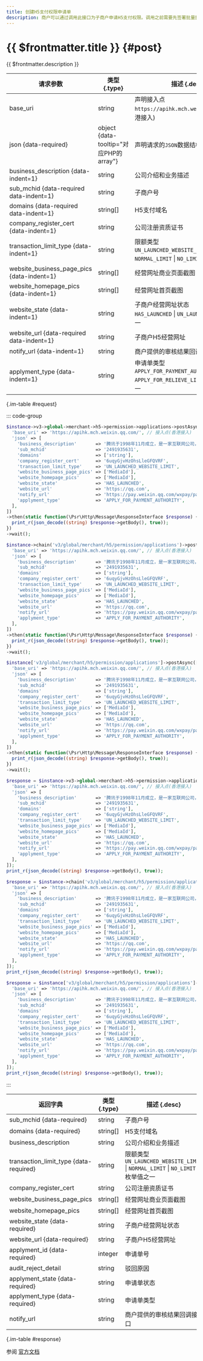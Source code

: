 ```yaml
---
title: 创建H5支付权限申请单
description: 商户可以通过调用此接口为子商户申请H5支付权限。调用之前需要先签署批量提交协议。如果限额类型（transaction_limit_type）选择不限额度（NO_LIMIT），则在此申请单创建完成后，系统会未子商户自动创建解除限额申请单。发起解除限额申请时，需要确保商户已经获得了普通限额的支付权限。
---
```


# {{ $frontmatter.title }} {#post}

{{ $frontmatter.description }}

| 请求参数 | 类型 {.type} | 描述 {.desc}
| --- | --- | ---
| base_uri | string | 声明接入点`https://apihk.mch.weixin.qq.com/`(香港接入)
| json {data-required} | object {data-tooltip="对应PHP的array"} | 声明请求的`JSON`数据结构
| business_description {data-indent=1} | string | 公司介绍和业务描述
| sub_mchid {data-required data-indent=1} | string | 子商户号
| domains {data-required data-indent=1} | string[] | H5支付域名
| company_register_cert {data-indent=1} | string | 公司注册资质证书
| transaction_limit_type {data-indent=1} | string | 限额类型<br/>`UN_LAUNCHED_WEBSITE_LIMIT` \| `NORMAL_LIMIT` \| `NO_LIMIT` 枚举值之一
| website_business_page_pics {data-indent=1} | string[] | 经营网址商业页面截图
| website_homepage_pics {data-indent=1} | string[] | 经营网址首页截图
| website_state {data-indent=1} | string | 子商户经营网址状态<br/>`HAS_LAUNCHED` \| `UN_LAUNCHED` 枚举值之一
| website_url {data-required data-indent=1} | string | 子商户H5经营网址
| notify_url {data-indent=1} | string | 商户提供的审核结果回调接口
| applyment_type {data-indent=1} | string | 申请单类型<br/>`APPLY_FOR_PAYMENT_AUTHORITY` \| `APPLY_FOR_RELIEVE_LIMITED` 枚举值之一

{.im-table #request}

::: code-group

```php [异步纯链式]
$instance->v3->global->merchant->h5->permission->applications->postAsync([
  'base_uri' => 'https://apihk.mch.weixin.qq.com/', // 接入点(香港接入)
  'json' => [
    'business_description'       => '腾讯于1998年11月成立，是一家互联网公司，通过技术丰富互联网用户的生活，助力企业数字化升级。我们的使命是“用户为本 科技向善”',
    'sub_mchid'                  => '2491935631',
    'domains'                    => ['string'],
    'company_register_cert'      => '6uqyGjvHzOhsLleGFQVRF',
    'transaction_limit_type'     => 'UN_LAUNCHED_WEBSITE_LIMIT',
    'website_business_page_pics' => ['MediaId'],
    'website_homepage_pics'      => ['MediaId'],
    'website_state'              => 'HAS_LAUNCHED',
    'website_url'                => 'https://qq.com',
    'notify_url'                 => 'https://pay.weixin.qq.com/wxpay/pay.action',
    'applyment_type'             => 'APPLY_FOR_PAYMENT_AUTHORITY',
  ],
])
->then(static function(\Psr\Http\Message\ResponseInterface $response) {
  print_r(json_decode((string) $response->getBody(), true));
})
->wait();
```

```php [异步声明式]
$instance->chain('v3/global/merchant/h5/permission/applications')->postAsync([
  'base_uri' => 'https://apihk.mch.weixin.qq.com/', // 接入点(香港接入)
  'json' => [
    'business_description'       => '腾讯于1998年11月成立，是一家互联网公司，通过技术丰富互联网用户的生活，助力企业数字化升级。我们的使命是“用户为本 科技向善”',
    'sub_mchid'                  => '2491935631',
    'domains'                    => ['string'],
    'company_register_cert'      => '6uqyGjvHzOhsLleGFQVRF',
    'transaction_limit_type'     => 'UN_LAUNCHED_WEBSITE_LIMIT',
    'website_business_page_pics' => ['MediaId'],
    'website_homepage_pics'      => ['MediaId'],
    'website_state'              => 'HAS_LAUNCHED',
    'website_url'                => 'https://qq.com',
    'notify_url'                 => 'https://pay.weixin.qq.com/wxpay/pay.action',
    'applyment_type'             => 'APPLY_FOR_PAYMENT_AUTHORITY',
  ],
])
->then(static function(\Psr\Http\Message\ResponseInterface $response) {
  print_r(json_decode((string) $response->getBody(), true));
})
->wait();
```

```php [异步属性式]
$instance['v3/global/merchant/h5/permission/applications']->postAsync([
  'base_uri' => 'https://apihk.mch.weixin.qq.com/', // 接入点(香港接入)
  'json' => [
    'business_description'       => '腾讯于1998年11月成立，是一家互联网公司，通过技术丰富互联网用户的生活，助力企业数字化升级。我们的使命是“用户为本 科技向善”',
    'sub_mchid'                  => '2491935631',
    'domains'                    => ['string'],
    'company_register_cert'      => '6uqyGjvHzOhsLleGFQVRF',
    'transaction_limit_type'     => 'UN_LAUNCHED_WEBSITE_LIMIT',
    'website_business_page_pics' => ['MediaId'],
    'website_homepage_pics'      => ['MediaId'],
    'website_state'              => 'HAS_LAUNCHED',
    'website_url'                => 'https://qq.com',
    'notify_url'                 => 'https://pay.weixin.qq.com/wxpay/pay.action',
    'applyment_type'             => 'APPLY_FOR_PAYMENT_AUTHORITY',
  ],
])
->then(static function(\Psr\Http\Message\ResponseInterface $response) {
  print_r(json_decode((string) $response->getBody(), true));
})
->wait();
```

```php [同步纯链式]
$response = $instance->v3->global->merchant->h5->permission->applications->post([
  'base_uri' => 'https://apihk.mch.weixin.qq.com/', // 接入点(香港接入)
  'json' => [
    'business_description'       => '腾讯于1998年11月成立，是一家互联网公司，通过技术丰富互联网用户的生活，助力企业数字化升级。我们的使命是“用户为本 科技向善”',
    'sub_mchid'                  => '2491935631',
    'domains'                    => ['string'],
    'company_register_cert'      => '6uqyGjvHzOhsLleGFQVRF',
    'transaction_limit_type'     => 'UN_LAUNCHED_WEBSITE_LIMIT',
    'website_business_page_pics' => ['MediaId'],
    'website_homepage_pics'      => ['MediaId'],
    'website_state'              => 'HAS_LAUNCHED',
    'website_url'                => 'https://qq.com',
    'notify_url'                 => 'https://pay.weixin.qq.com/wxpay/pay.action',
    'applyment_type'             => 'APPLY_FOR_PAYMENT_AUTHORITY',
  ],
]);
print_r(json_decode((string) $response->getBody(), true));
```

```php [同步声明式]
$response = $instance->chain('v3/global/merchant/h5/permission/applications')->post([
  'base_uri' => 'https://apihk.mch.weixin.qq.com/', // 接入点(香港接入)
  'json' => [
    'business_description'       => '腾讯于1998年11月成立，是一家互联网公司，通过技术丰富互联网用户的生活，助力企业数字化升级。我们的使命是“用户为本 科技向善”',
    'sub_mchid'                  => '2491935631',
    'domains'                    => ['string'],
    'company_register_cert'      => '6uqyGjvHzOhsLleGFQVRF',
    'transaction_limit_type'     => 'UN_LAUNCHED_WEBSITE_LIMIT',
    'website_business_page_pics' => ['MediaId'],
    'website_homepage_pics'      => ['MediaId'],
    'website_state'              => 'HAS_LAUNCHED',
    'website_url'                => 'https://qq.com',
    'notify_url'                 => 'https://pay.weixin.qq.com/wxpay/pay.action',
    'applyment_type'             => 'APPLY_FOR_PAYMENT_AUTHORITY',
  ],
]);
print_r(json_decode((string) $response->getBody(), true));
```

```php [同步属性式]
$response = $instance['v3/global/merchant/h5/permission/applications']->post([
  'base_uri' => 'https://apihk.mch.weixin.qq.com/', // 接入点(香港接入)
  'json' => [
    'business_description'       => '腾讯于1998年11月成立，是一家互联网公司，通过技术丰富互联网用户的生活，助力企业数字化升级。我们的使命是“用户为本 科技向善”',
    'sub_mchid'                  => '2491935631',
    'domains'                    => ['string'],
    'company_register_cert'      => '6uqyGjvHzOhsLleGFQVRF',
    'transaction_limit_type'     => 'UN_LAUNCHED_WEBSITE_LIMIT',
    'website_business_page_pics' => ['MediaId'],
    'website_homepage_pics'      => ['MediaId'],
    'website_state'              => 'HAS_LAUNCHED',
    'website_url'                => 'https://qq.com',
    'notify_url'                 => 'https://pay.weixin.qq.com/wxpay/pay.action',
    'applyment_type'             => 'APPLY_FOR_PAYMENT_AUTHORITY',
  ],
]);
print_r(json_decode((string) $response->getBody(), true));
```

:::

| 返回字典 | 类型 {.type} | 描述 {.desc}
| --- | --- | ---
| sub_mchid {data-required} | string | 子商户号
| domains {data-required} | string[] | H5支付域名
| business_description | string | 公司介绍和业务描述
| transaction_limit_type {data-required} | string | 限额类型<br/>`UN_LAUNCHED_WEBSITE_LIMIT` \| `NORMAL_LIMIT` \| `NO_LIMIT` 枚举值之一
| company_register_cert | string | 公司注册资质证书
| website_business_page_pics | string[] | 经营网址商业页面截图
| website_homepage_pics | string[] | 经营网址首页截图
| website_state {data-required} | string | 子商户经营网址状态
| website_url {data-required} | string | 子商户H5经营网址
| applyment_id {data-required} | integer | 申请单号
| audit_reject_detail | string | 驳回原因
| applyment_state {data-required} | string | 申请单状态
| applyment_type {data-required} | string | 申请单类型
| notify_url | string | 商户提供的审核结果回调接口

{.im-table #response}

参阅 [官方文档](https://pay.weixin.qq.com/wiki/doc/api_external/ch/apis/chapter4_4_1.shtml)
